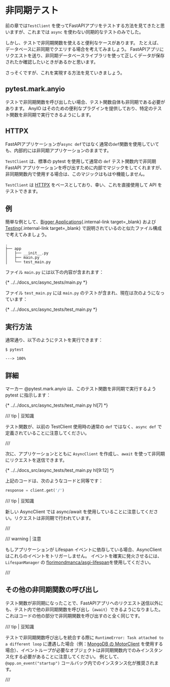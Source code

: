 # 非同期テスト

前の章では`TestClient` を使ってFastAPIアプリをテストする方法を見てきたと思いますが、これまでは `async` を使わない同期的なテストのみでした。

しかし、テストで非同期関数を使えると便利なケースがあります。
たとえば、データベースに非同期でクエリする場合を考えてみましょう。
FastAPIアプリにリクエストを送り、非同期データベースライブラリを使って正しくデータが保存されたか確認したいときがあるかと思います。

さっそくですが、これを実現する方法を見ていきましょう。

## pytest.mark.anyio

テストで非同期関数を呼び出したい場合、テスト関数自体も非同期である必要があります。
AnyIO はそのための便利なプラグインを提供しており、特定のテスト関数を非同期で実行できるようにします。

## HTTPX

FastAPIアプリケーションが`async def`ではなく通常の`def`関数を使用していても、内部的には非同期アプリケーションのままです。

`TestClient` は、標準の pytest を使用して通常の `def` テスト関数内で非同期 FastAPI アプリケーションを呼び出すために内部でマジックをしてくれますが、非同期関数内で使用する場合は、このマジックはもはや機能しません。 

`TestClient` は <a href="https://www.python-httpx.org" class="external-link" target="_blank">HTTPX</a> をベースとしており、幸い、これを直接使用して API をテストできます。

## 例

簡単な例として、[Bigger Applications](../tutorial/bigger-applications.md){.internal-link target=_blank} および [Testing](../ja/tutorial/testing.md){.internal-link target=_blank} で説明されているのと似たファイル構成で考えてみましょう。

```
.
├── app
│   ├── __init__.py
│   ├── main.py
│   └── test_main.py
```

ファイル `main.py` には以下の内容が含まれます：

{* ../../docs_src/async_tests/main.py *}

ファイル `test_main.py` には `main.py` のテストが含まれ、現在は次のようになっています：

{* ../../docs_src/async_tests/test_main.py *}

## 実行方法

通常通り、以下のようにテストを実行できます：

<div class="termy">

```console
$ pytest

---> 100%
```

</div>

## 詳細

マーカー @pytest.mark.anyio は、このテスト関数を非同期で実行するよう pytest に指示します：

{* ../../docs_src/async_tests/test_main.py hl[7] *}

/// tip | 豆知識

テスト関数が、以前の TestClient 使用時の通常の `def` ではなく、`async def` で定義されていることに注意してください。

///

次に、アプリケーションとともに `AsyncClient` を作成し、`await` を使って非同期にリクエストを送信できます。

{* ../../docs_src/async_tests/test_main.py hl[9:12] *}

上記のコードは、次のようなコードと同等です：

```Python
response = client.get('/')
```

/// tip | 豆知識

新しい AsyncClient では async/await を使用していることに注意してください。リクエストは非同期で行われています。

///

/// warning | 注意

もしアプリケーションが Lifespan イベントに依存している場合、AsyncClient はこれらのイベントをトリガーしません。
イベントを確実に発火させるには、`LifespanManager` の <a href="https://github.com/florimondmanca/asgi-lifespan#usage" class="external-link" target="_blank">florimondmanca/asgi-lifespan</a>を使用してください。

///

## その他の非同期関数の呼び出し

テスト関数が非同期になったことで、FastAPIアプリへのリクエスト送信以外にも、テスト内で他の非同期関数を呼び出し（`await`）できるようになりました。これはコードの他の部分で非同期関数を呼び出すのと全く同じです。

/// tip | 豆知識

テストで非同期関数呼び出しを統合する際に `RuntimeError: Task attached to a different loop` に遭遇した場合（例：<a href="https://stackoverflow.com/questions/41584243/runtimeerror-task-attached-to-a-different-loop" class="external-link" target="_blank">MongoDB の MotorClient</a> を使用する場合）、イベントループが必要なオブジェクトは非同期関数内でのみインスタンス化する必要があることに注意してください。 例として、`@app.on_event("startup")` コールバック内でのインスタンス化が推奨されます。

///
